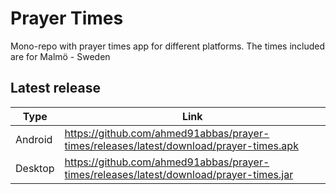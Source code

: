 # Prayer Times

Mono-repo with prayer times app for different platforms. The times included are for Malmö - Sweden

## Latest release

| Type    | Link                                                                                   |
| ------- | -------------------------------------------------------------------------------------- |
| Android | https://github.com/ahmed91abbas/prayer-times/releases/latest/download/prayer-times.apk |
| Desktop | https://github.com/ahmed91abbas/prayer-times/releases/latest/download/prayer-times.jar |

